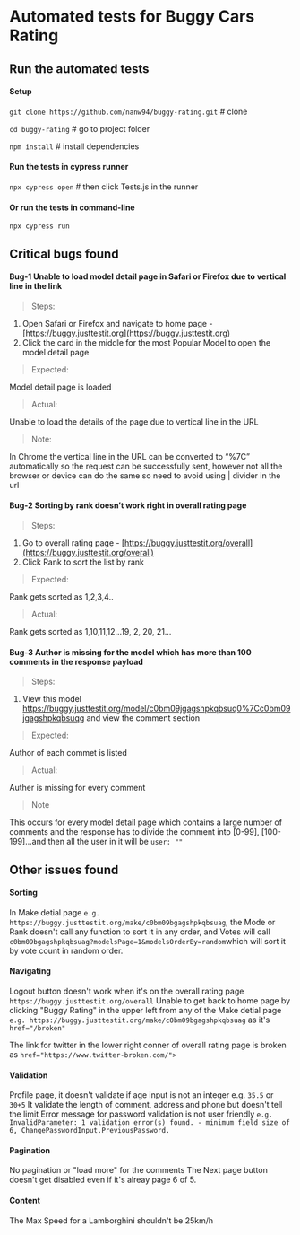 # Automated tests for Buggy Cars Rating

## Run the automated tests

#### Setup
`git clone https://github.com/nanw94/buggy-rating.git`   # clone

`cd buggy-rating`  # go to project folder

`npm install`   # install dependencies

#### Run the tests in cypress runner
`npx cypress open`  # then click Tests.js in the runner
#### Or run the tests in command-line
`npx cypress run` 

## Critical bugs found

#### Bug-1 Unable to load model detail page in Safari or Firefox due to vertical line in the link

>  Steps:

1.  Open Safari or Firefox and navigate to home page - [https://buggy.justtestit.org](https://buggy.justtestit.org)
2.  Click the card in the middle for the most Popular Model to open the model detail page

> Expected:

Model detail page is loaded

> Actual:

Unable to load the details of the page due to vertical line in the URL 

> Note:

In Chrome the vertical line in the URL can be converted to “%7C” automatically so the request can be successfully sent, however not all the browser or device can do the same so need to avoid using | divider in the url



#### Bug-2 Sorting by rank doesn’t work right in overall rating page

> Steps:

1.  Go to overall rating page - [https://buggy.justtestit.org/overall](https://buggy.justtestit.org/overall)    
2.  Click Rank to sort the list by rank   

> Expected:

Rank gets sorted as 1,2,3,4..

> Actual:

Rank gets sorted as 1,10,11,12...19, 2, 20, 21…


#### Bug-3 Author is missing for the model which has more than 100 comments in the response payload
> Steps:

1. View this model https://buggy.justtestit.org/model/c0bm09jgagshpkqbsuq0%7Cc0bm09jgagshpkqbsuqg and view the comment section
> Expected:

Author of each commet is listed

> Actual:

Auther is missing for every comment 

> Note

This occurs for every model detail page which contains a large number of comments and the response has to divide the comment into [0-99], [100-199]...and then all the user in it will be `user: ""`


## Other issues found

#### Sorting
In Make detial page `e.g. https://buggy.justtestit.org/make/c0bm09bgagshpkqbsuag`, the Mode or Rank doesn't call any function to sort it in any order, and Votes will call `c0bm09bgagshpkqbsuag?modelsPage=1&modelsOrderBy=random`which will sort it by vote count in random order.

#### Navigating
Logout button doesn't work when it's on the overall rating page `https://buggy.justtestit.org/overall`
Unable to get back to home page by clicking "Buggy Rating" in the upper left from any of the Make detial page 
`e.g. https://buggy.justtestit.org/make/c0bm09bgagshpkqbsuag`
as it's `href="/broken"`

The link for twitter in the lower right conner of overall rating page is broken as `href="https://www.twitter-broken.com/">`

#### Validation
Profile page, it doesn't validate if age input is not an integer e.g. `35.5` or `30+5`
It validate the length of comment, address and phone but doesn't tell the limit
Error message for password validation is not user friendly `e.g. InvalidParameter: 1 validation error(s) found. - minimum field size of 6, ChangePasswordInput.PreviousPassword.`

#### Pagination

No pagination or "load more" for the comments
The Next page button doesn't get disabled even if it's alreay page 6 of 5.

#### Content
The Max Speed for a Lamborghini shouldn't be 25km/h


 
